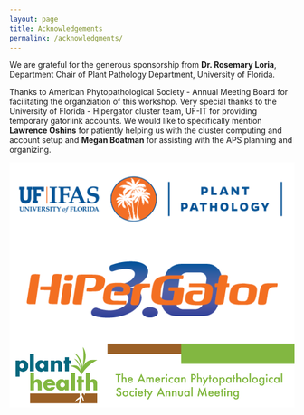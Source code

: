 ```yaml
---
layout: page
title: Acknowledgements
permalink: /acknowledgments/
---
```


We are grateful for the generous sponsorship from **Dr. Rosemary Loria**, Department Chair of Plant Pathology Department, University of Florida. 

Thanks to American Phytopathological Society - Annual Meeting Board for facilitating the organziation of this workshop. Very special thanks to the University of Florida - Hipergator cluster team, UF-IT for providing temporary gatorlink accounts. We would like to specifically mention **Lawrence Oshins** for patiently helping us with the cluster computing and account setup and **Megan Boatman** for assisting with the APS planning and organizing.

<img src="/fig/plant_path.png" align="center">

<img src="/fig/hipergator.png" align="center">    

<img src="/fig/APS_plant_health_banner.png" align="center">


